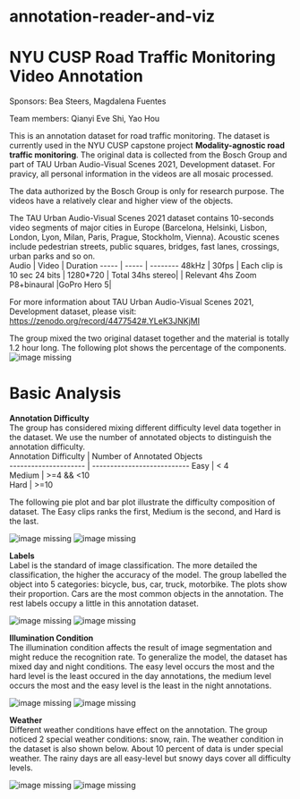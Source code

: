 # annotation-reader-and-viz
# NYU CUSP Road Traffic Monitoring Video Annotation
Sponsors: Bea Steers, Magdalena Fuentes

Team members: Qianyi Eve Shi, Yao Hou

This is an annotation dataset for road traffic monitoring. The dataset is currently used in the NYU CUSP capstone project **Modality-agnostic road traffic monitoring**. The original data is collected from the Bosch Group and part of TAU Urban Audio-Visual Scenes 2021, Development dataset. For pravicy, all personal information in the videos are all mosaic processed. 

The data authorized by the Bosch Group is only for research purpose. The videos have a relatively clear and higher view of the objects.

The TAU Urban Audio-Visual Scenes 2021 dataset contains 10-seconds video segments of major cities in Europe (Barcelona, Helsinki, Lisbon, London, Lyon, Milan, Paris, Prague, Stockholm, Vienna). Acoustic scenes include pedestrian streets, public squares, bridges, fast lanes, crossings, urban parks and so on.    
Audio | Video | Duration 
----- | ----- | --------
48kHz  | 30fps | Each clip is 10 sec
24 bits | 1280*720 | Total 34hs 
stereo| | Relevant 4hs
Zoom P8+binaural |GoPro Hero 5|   

For more information about TAU Urban Audio-Visual Scenes 2021, Development dataset, please visit: https://zenodo.org/record/4477542#.YLeK3JNKjMI

The group mixed the two original dataset together and the material is totally 1.2 hour long. The following plot shows the percentage of the components.   
![image missing](../main/img_folder/dataset_pie.png)

# Basic Analysis   
**Annotation Difficulty**  
The group has considered mixing different difficulty level data together in the dataset. We use the number of annotated objects to distinguish the annotation difficulty.   
Annotation Difficulty | Number of Annotated Objects   
--------------------- | ---------------------------
Easy | < 4  
Medium | >=4 && <10   
Hard | >=10   

The following pie plot and bar plot illustrate the difficulty composition of dataset. The Easy clips ranks the first, Medium is the second, and Hard is the last.      

![image missing](../main/img_folder/level_pie.png) ![image missing](../main/img_folder/level_bar.png)  

**Labels**    
Label is the standard of image classification. The more detailed the classification, the higher the accuracy of the model. The group labelled the object into 5 categories: bicycle, bus, car, truck, motorbike. The plots show their proportion. Cars are the most common objects in the annotation. The rest labels occupy a little in this annotation dataset.

![image missing](../main/img_folder/label_pie.png) ![image missing](../main/img_folder/label_bar.png)  

**Illumination Condition**       
The illumination condition affects the result of image segmentation and might reduce the recognition rate. To generalize the model, the dataset has mixed day and night conditions. The easy level occurs the most and the hard level is the least occured in the day annotations, the medium level occurs the most and the easy level is the least in the night annotations.    

![image missing](../main/img_folder/daynight_pie.png) ![image missing](../main/img_folder/daynight_bar.png)  

**Weather**     
Different weather conditions have effect on the annotation. The group noticed 2 special weather conditions: snow, rain. The weather condition in the dataset is also shown below. About 10 percent of data is under special weather. The rainy days are all easy-level but snowy days cover all difficulty levels. 

![image missing](../main/img_folder/weather_pie.png) ![image missing](../main/img_folder/weather_bar.png) 
